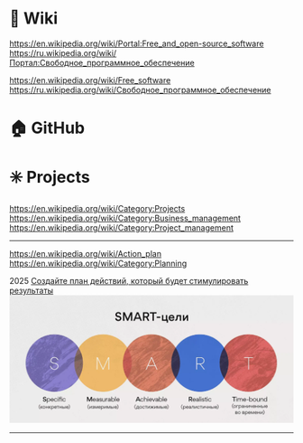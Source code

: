 # 🔗 Wiki          
https://en.wikipedia.org/wiki/Portal:Free_and_open-source_software                 
https://ru.wikipedia.org/wiki/Портал:Свободное_программное_обеспечение                    

https://en.wikipedia.org/wiki/Free_software                       
https://ru.wikipedia.org/wiki/Свободное_программное_обеспечение                                 

# 🏠 GitHub           


# ✳️ Projects
https://en.wikipedia.org/wiki/Category:Projects                
https://en.wikipedia.org/wiki/Category:Business_management                        
https://en.wikipedia.org/wiki/Category:Project_management       

- - -
https://en.wikipedia.org/wiki/Action_plan            
https://en.wikipedia.org/wiki/Category:Planning                 
<!---- https://en.wikipedia.org/wiki/Category:Action_plans              -->

2025 [Создайте план действий, который будет стимулировать результаты](https://asana.com/ru/resources/action-plan)       
<img src="https://github.com/ivgnk/Free-software-information/blob/master/Projects/2025_SMART.webp" width=900>        
- - -
